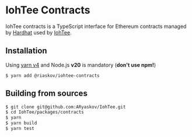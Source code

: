 # IohTee Contracts

IohTee contracts is a TypeScript interface for Ethereum contracts managed by [Hardhat](https://github.com/NomicFoundation/hardhat) used by [IohTee](https://github.com/ARyaskov/IohTee/tree/main/packages/iohtee).

## Installation

Using [yarn v4](https://yarnpkg.com/blog/release/4.0) and Node.js **v20** is mandatory (**don't use npm!**)

    $ yarn add @riaskov/iohtee-contracts

## Building from sources

```bash
$ git clone git@github.com:ARyaskov/IohTee.git
$ cd IohTee/packages/contracts
$ yarn
$ yarn build
$ yarn test
```
